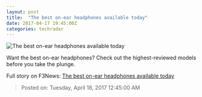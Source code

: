 ```yaml
---
layout: post
title:  "The best on-ear headphones available today"
date: 2017-04-17 19:45:00Z
categories: techradar
---
```


![The best on-ear headphones available today](http://cdn.mos.cms.futurecdn.net/6FhkkFh7GjfCmgKrAMTkek-1200-80.jpg)

Want the best on-ear headphones? Check out the highest-reviewed models before you take the plunge.


Full story on F3News: [The best on-ear headphones available today](http://www.f3nws.com/n/mFVdgC)

> Posted on: Tuesday, April 18, 2017 12:45:00 AM

